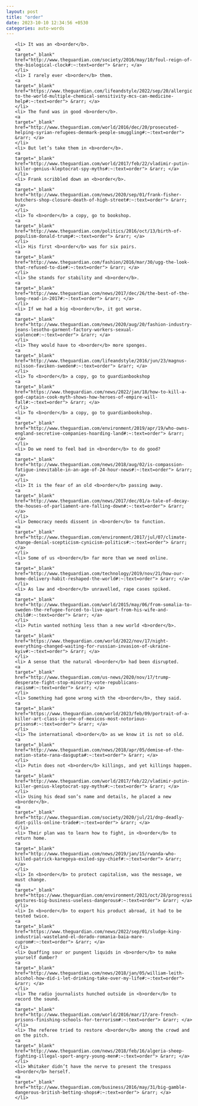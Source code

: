 ```yaml
---
layout: post
title: "order"
date: 2023-10-10 12:34:56 +0530
categories: auto-words
---
```

<ol>

    <li> It was an <b>order</b>.
    <a 
    target="_blank" 
    href="http://www.theguardian.com/society/2016/may/10/foul-reign-of-the-biological-clock#:~:text=order"> &rarr; </a>
    </li>
    <li> I rarely ever <b>order</b> them.
    <a 
    target="_blank" 
    href="https://www.theguardian.com/lifeandstyle/2022/sep/20/allergic-to-the-world-multiple-chemical-sensitivity-mcs-can-medicine-help#:~:text=order"> &rarr; </a>
    </li>
    <li> The fund was in good <b>order</b>.
    <a 
    target="_blank" 
    href="http://www.theguardian.com/world/2016/dec/20/prosecuted-helping-syrian-refugees-denmark-people-smuggling#:~:text=order"> &rarr; </a>
    </li>
    <li> But let’s take them in <b>order</b>.
    <a 
    target="_blank" 
    href="http://www.theguardian.com/world/2017/feb/22/vladimir-putin-killer-genius-kleptocrat-spy-myths#:~:text=order"> &rarr; </a>
    </li>
    <li> Frank scribbled down an <b>order</b>.
    <a 
    target="_blank" 
    href="http://www.theguardian.com/news/2020/sep/01/frank-fisher-butchers-shop-closure-death-of-high-street#:~:text=order"> &rarr; </a>
    </li>
    <li> To <b>order</b> a copy, go to bookshop.
    <a 
    target="_blank" 
    href="http://www.theguardian.com/politics/2016/oct/13/birth-of-populism-donald-trump#:~:text=order"> &rarr; </a>
    </li>
    <li> His first <b>order</b> was for six pairs.
    <a 
    target="_blank" 
    href="http://www.theguardian.com/fashion/2016/mar/30/ugg-the-look-that-refused-to-die#:~:text=order"> &rarr; </a>
    </li>
    <li> She stands for stability and <b>order</b>.
    <a 
    target="_blank" 
    href="http://www.theguardian.com/news/2017/dec/26/the-best-of-the-long-read-in-2017#:~:text=order"> &rarr; </a>
    </li>
    <li> If we had a big <b>order</b>, it got worse.
    <a 
    target="_blank" 
    href="http://www.theguardian.com/news/2020/aug/20/fashion-industry-jeans-lesotho-garment-factory-workers-sexual-violence#:~:text=order"> &rarr; </a>
    </li>
    <li> They would have to <b>order</b> more sponges.
    <a 
    target="_blank" 
    href="http://www.theguardian.com/lifeandstyle/2016/jun/23/magnus-nilsson-faviken-sweden#:~:text=order"> &rarr; </a>
    </li>
    <li> To <b>order</b> a copy, go to guardianbookshop
    <a 
    target="_blank" 
    href="https://www.theguardian.com/news/2022/jan/18/how-to-kill-a-god-captain-cook-myth-shows-how-heroes-of-empire-will-fall#:~:text=order"> &rarr; </a>
    </li>
    <li> To <b>order</b> a copy, go to guardianbookshop.
    <a 
    target="_blank" 
    href="http://www.theguardian.com/environment/2019/apr/19/who-owns-england-secretive-companies-hoarding-land#:~:text=order"> &rarr; </a>
    </li>
    <li> Do we need to feel bad in <b>order</b> to do good?
    <a 
    target="_blank" 
    href="http://www.theguardian.com/news/2018/aug/02/is-compassion-fatigue-inevitable-in-an-age-of-24-hour-news#:~:text=order"> &rarr; </a>
    </li>
    <li> It is the fear of an old <b>order</b> passing away.
    <a 
    target="_blank" 
    href="http://www.theguardian.com/news/2017/dec/01/a-tale-of-decay-the-houses-of-parliament-are-falling-down#:~:text=order"> &rarr; </a>
    </li>
    <li> Democracy needs dissent in <b>order</b> to function.
    <a 
    target="_blank" 
    href="http://www.theguardian.com/environment/2017/jul/07/climate-change-denial-scepticism-cynicism-politics#:~:text=order"> &rarr; </a>
    </li>
    <li> Some of us <b>order</b> far more than we need online.
    <a 
    target="_blank" 
    href="http://www.theguardian.com/technology/2019/nov/21/how-our-home-delivery-habit-reshaped-the-world#:~:text=order"> &rarr; </a>
    </li>
    <li> As law and <b>order</b> unravelled, rape cases spiked.
    <a 
    target="_blank" 
    href="http://www.theguardian.com/world/2015/may/06/from-somalia-to-sweden-the-refugee-forced-to-live-apart-from-his-wife-and-child#:~:text=order"> &rarr; </a>
    </li>
    <li> Putin wanted nothing less than a new world <b>order</b>.
    <a 
    target="_blank" 
    href="https://www.theguardian.com/world/2022/nov/17/night-everything-changed-waiting-for-russian-invasion-of-ukraine-kyiv#:~:text=order"> &rarr; </a>
    </li>
    <li> A sense that the natural <b>order</b> had been disrupted.
    <a 
    target="_blank" 
    href="http://www.theguardian.com/us-news/2020/nov/17/trump-desperate-fight-stop-minority-vote-republicans-racism#:~:text=order"> &rarr; </a>
    </li>
    <li> Something had gone wrong with the <b>order</b>, they said.
    <a 
    target="_blank" 
    href="https://www.theguardian.com/world/2023/feb/09/portrait-of-a-killer-art-class-in-one-of-mexicos-most-notorious-prisons#:~:text=order"> &rarr; </a>
    </li>
    <li> The international <b>order</b> as we know it is not so old.
    <a 
    target="_blank" 
    href="http://www.theguardian.com/news/2018/apr/05/demise-of-the-nation-state-rana-dasgupta#:~:text=order"> &rarr; </a>
    </li>
    <li> Putin does not <b>order</b> killings, and yet killings happen.
    <a 
    target="_blank" 
    href="http://www.theguardian.com/world/2017/feb/22/vladimir-putin-killer-genius-kleptocrat-spy-myths#:~:text=order"> &rarr; </a>
    </li>
    <li> Using his dead son’s name and details, he placed a new <b>order</b>.
    <a 
    target="_blank" 
    href="http://www.theguardian.com/society/2020/jul/21/dnp-deadly-diet-pills-online-trade#:~:text=order"> &rarr; </a>
    </li>
    <li> Their plan was to learn how to fight, in <b>order</b> to return home.
    <a 
    target="_blank" 
    href="http://www.theguardian.com/news/2019/jan/15/rwanda-who-killed-patrick-karegeya-exiled-spy-chief#:~:text=order"> &rarr; </a>
    </li>
    <li> In <b>order</b> to protect capitalism, was the message, we must change.
    <a 
    target="_blank" 
    href="https://www.theguardian.com/environment/2021/oct/28/progressive-gestures-big-business-useless-dangerous#:~:text=order"> &rarr; </a>
    </li>
    <li> In <b>order</b> to export his product abroad, it had to be tested twice.
    <a 
    target="_blank" 
    href="https://www.theguardian.com/news/2022/sep/01/sludge-king-industrial-wasteland-el-dorado-romania-baia-mare-cuprom#:~:text=order"> &rarr; </a>
    </li>
    <li> Quaffing sour or pungent liquids in <b>order</b> to make yourself dumber?
    <a 
    target="_blank" 
    href="http://www.theguardian.com/news/2018/jan/05/william-leith-alcohol-how-did-i-let-drinking-take-over-my-life#:~:text=order"> &rarr; </a>
    </li>
    <li> The radio journalists hunched outside in <b>order</b> to record the sound.
    <a 
    target="_blank" 
    href="http://www.theguardian.com/world/2016/mar/17/are-french-prisons-finishing-schools-for-terrorism#:~:text=order"> &rarr; </a>
    </li>
    <li> The referee tried to restore <b>order</b> among the crowd and on the pitch.
    <a 
    target="_blank" 
    href="http://www.theguardian.com/news/2018/feb/16/algeria-sheep-fighting-illegal-sport-angry-young-men#:~:text=order"> &rarr; </a>
    </li>
    <li> Whitaker didn’t have the nerve to present the trespass <b>order</b> herself.
    <a 
    target="_blank" 
    href="http://www.theguardian.com/business/2016/may/31/big-gamble-dangerous-british-betting-shops#:~:text=order"> &rarr; </a>
    </li>